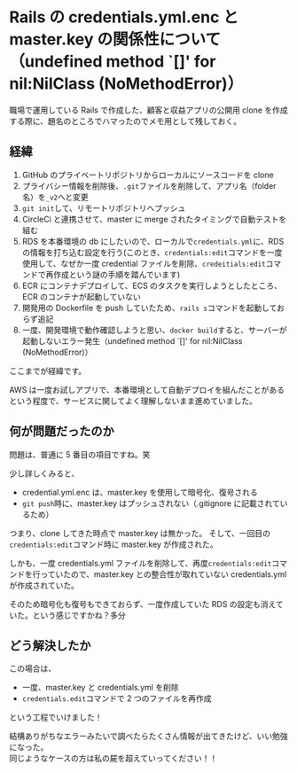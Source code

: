 # Rails の credentials.yml.enc と master.key の関係性について（undefined method `[]' for nil:NilClass (NoMethodError)）

職場で運用している Rails で作成した、顧客と収益アプリの公開用 clone を作成する際に、題名のところでハマったのでメモ用として残しておく。

## 経緯

1. GitHub のプライベートリポジトリからローカルにソースコードを clone
2. プライバシー情報を削除後、`.git`ファイルを削除して、アプリ名（folder 名）を`_v2`へと変更
3. `git init`して、リモートリポジトリへプッシュ
4. CircleCi と連携させて、master に merge されたタイミングで自動テストを組む
5. RDS を本番環境の db にしたいので、ローカルで`credentials.yml`に、RDS の情報を打ち込む設定を行う(このとき、`credentials:edit`コマンドを一度使用して、なぜか一度 credential ファイルを削除、`credeitials:edit`コマンドで再作成という謎の手順を踏んでいます)
6. ECR にコンテナデプロイして、ECS のタスクを実行しようとしたところ、ECR のコンテナが起動していない
7. 開発用の Dockerfile を push していたため、`rails s`コマンドを起動しておらず追記
8. 一度、開発環境で動作確認しようと思い、`docker build`すると、サーバーが起動しないエラー発生（undefined method `[]' for nil:NilClass (NoMethodError)）

ここまでが経緯です。

AWS は一度お試しアプリで、本番環境として自動デプロイを組んだことがあるという程度で、サービスに関してよく理解しないまま進めていました。

## 何が問題だったのか

問題は、普通に 5 番目の項目ですね。笑

少し詳しくみると、

- credential.yml.enc は、master.key を使用して暗号化、復号される
- `git push`時に、master.key はプッシュされない（.gitignore に記載されているため）

つまり、clone してきた時点で master.key は無かった。 そして、一回目の`credentials:edit`コマンド時に master.key が作成された。

しかも、一度 credentials.yml ファイルを削除して、再度`credentials:edit`コマンドを行っていたので、master.key との整合性が取れていない credentials.yml が作成されていた。

そのため暗号化も復号もできておらず、一度作成していた RDS の設定も消えていた。という感じですかね？多分

## どう解決したか

この場合は、

- 一度、master.key と credentials.yml を削除
- `credentials.edit`コマンドで 2 つのファイルを再作成

という工程でいけました！

結構ありがちなエラーみたいで調べたらたくさん情報が出てきたけど、いい勉強になった。  
同じようなケースの方は私の屍を超えていってください！！
